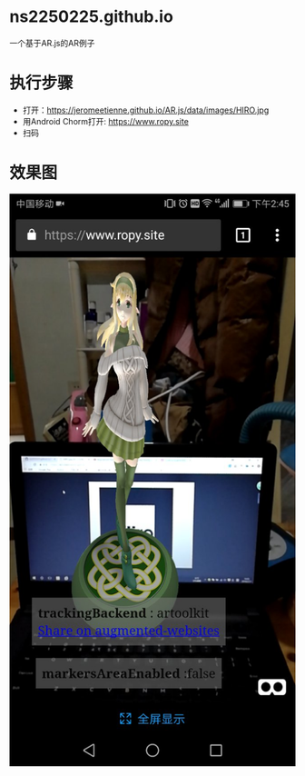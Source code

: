 # ns2250225.github.io
一个基于AR.js的AR例子

# 执行步骤
- 打开：https://jeromeetienne.github.io/AR.js/data/images/HIRO.jpg
- 用Android Chorm打开: https://www.ropy.site
- 扫码

# 效果图
![](/screenshot.jpg)
